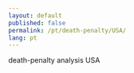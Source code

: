 ```yaml
---
layout: default
published: false
permalink: /pt/death-penalty/USA/
lang: pt
---
```


death-penalty analysis USA
